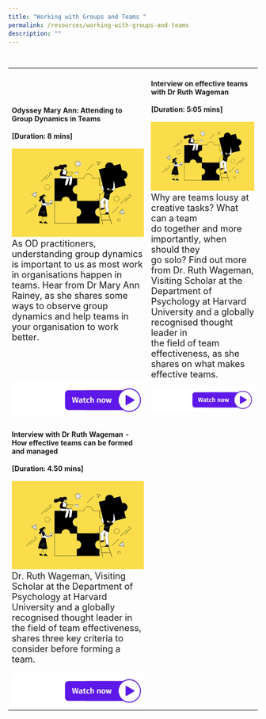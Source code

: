```yaml
---
title: "Working with Groups and Teams "
permalink: /resources/working-with-groups-and-teams
description: ""
---
```

<table><tr><td><h4>Odyssey Mary Ann: Attending to Group Dynamics in Teams</h4><strong>[Duration: 8 mins] </strong><br><br>
	    <img src="/images/Team%20Development.jpg" alt="employee engagement" width="550"><br><font size="4">As OD practitioners, understanding group dynamics is important to us as most work in organisations happen in teams. 
Hear from Dr Mary Ann Rainey, as she shares some ways to observe group dynamics and help teams in your organisation to work better.<br><br></font></td>
<td><h4>Interview on effective teams with Dr Ruth Wageman</h4><strong>[Duration: 5:05 mins] </strong><br><br>
	    <img src="/images/Team%20Development.jpg" alt="employee engagement" width="550"><br><font size="4">Why are teams lousy at<br> creative tasks? What can a team <br> do together and more importantly, when should they<br> go solo? Find out more from Dr. Ruth Wageman, Visiting Scholar at the Department of Psychology at Harvard University and a globally recognised thought leader in <br> the field of team effectiveness, as she shares on what makes effective teams.</font></td>
	<tr><td><a href="https://vimeo.com/39463182 "> <img src="/images/watch%20now.jpg" alt="watch now button"></a></td><td><a href="https://vimeo.com/39463182 "> <img src="/images/watch%20now.jpg" alt="watch now button"></a></td></tr>

<tr>
  <tr><td><h4>Interview with Dr Ruth Wageman - How effective teams can be formed and managed</h4><strong>[Duration: 4.50 mins] </strong><br><br>
	    <img src="/images/Team%20Development.jpg" alt="employee engagement" width="550"><br><font size="4">Dr. Ruth Wageman, Visiting Scholar at the Department of Psychology at Harvard University and a globally recognised thought leader in the field of team effectiveness, shares three key criteria to consider before forming a team. </font><br><br><a href="https://vimeo.com/39463181"> <img src="/images/watch%20now.jpg" alt="watch now button"></a></td>
  </tr></table>